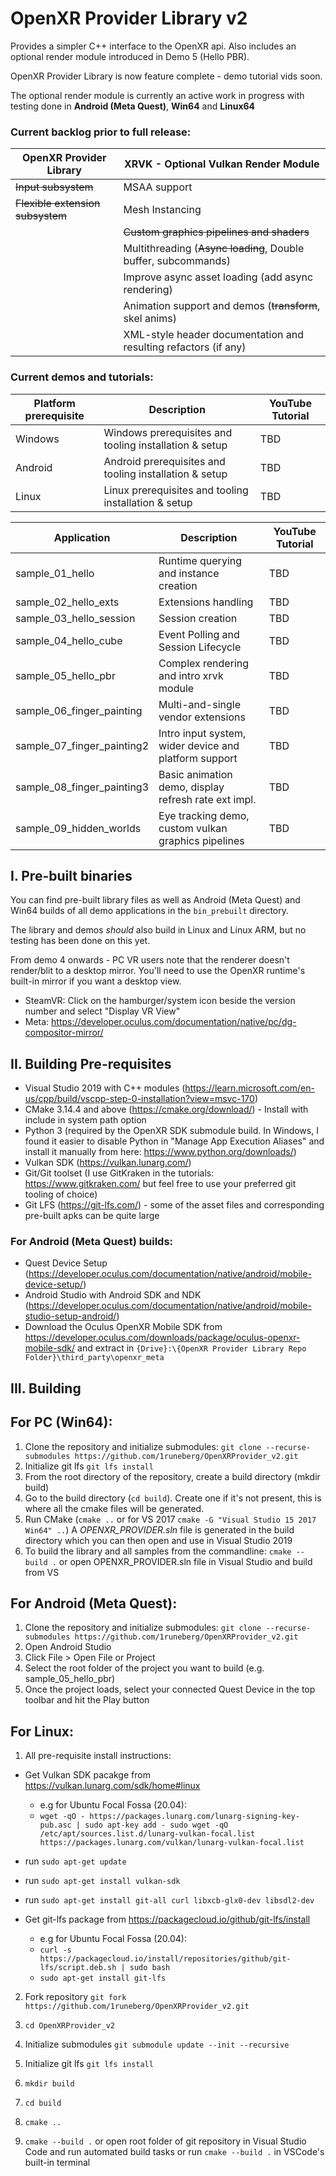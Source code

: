 # OpenXR Provider Library v2

Provides a simpler C++ interface to the OpenXR api. Also includes an optional render module introduced in Demo 5 (Hello PBR).

OpenXR Provider Library is now feature complete - demo tutorial vids soon. 

The optional render module is currently an active work in progress with testing done in **Android (Meta Quest)**, **Win64** and **Linux64**

### Current backlog prior to full release:

| OpenXR Provider Library           | XRVK - Optional Vulkan Render Module                             |  
|-----------------------------------|------------------------------------------------------------------|
| ~~Input subsystem~~               | MSAA support                                                     | 
| ~~Flexible extension subsystem~~  | Mesh Instancing                                                  |
|                                   | ~~Custom graphics pipelines and shaders~~                        |
|                                   | Multithreading (~~Async loading~~, Double buffer, subcommands)   | 
|                                   | Improve async asset loading (add async rendering)                |
|                                   | Animation support and demos (~~transform~~, skel anims)          |
|                                   | XML-style header documentation and resulting refactors (if any)  |


### Current demos and tutorials:

| Platform prerequisite     | Description                                               | YouTube Tutorial  |
|---------------------------|-----------------------------------------------------------|-------------------|
| Windows                   | Windows prerequisites and tooling installation & setup    | TBD               |
| Android                   | Android prerequisites and tooling installation & setup    | TBD               |
| Linux                     | Linux prerequisites and tooling installation & setup      | TBD               |


| Application               | Description                                               | YouTube Tutorial  |
|---------------------------|-----------------------------------------------------------|-------------------|
| sample_01_hello           | Runtime querying and instance creation                    | TBD               |
| sample_02_hello_exts      | Extensions handling                                       | TBD               |
| sample_03_hello_session   | Session creation                                          | TBD               |
| sample_04_hello_cube      | Event Polling and Session Lifecycle                       | TBD               |
| sample_05_hello_pbr       | Complex rendering and intro xrvk module                   | TBD               |
| sample_06_finger_painting | Multi-and-single vendor extensions                        | TBD               |
| sample_07_finger_painting2| Intro input system, wider device and platform support     | TBD               |
| sample_08_finger_painting3| Basic animation demo, display refresh rate ext impl.      | TBD               |
| sample_09_hidden_worlds   | Eye tracking demo, custom vulkan graphics pipelines       | TBD               |

## I. Pre-built binaries

You can find pre-built library files as well as Android (Meta Quest) and Win64 builds of all demo applications in the `bin_prebuilt` directory. 

The library and demos *should* also build in Linux and Linux ARM, but no testing has been done on this yet.

From demo 4 onwards - PC VR users note that the renderer doesn't render/blit to a desktop mirror. You'll need to use the OpenXR runtime's built-in mirror if you want a desktop view. 

- SteamVR: Click on the hamburger/system icon beside the version number and select "Display VR View"
- Meta: https://developer.oculus.com/documentation/native/pc/dg-compositor-mirror/ 

## II. Building Pre-requisites

- Visual Studio 2019 with C++ modules (https://learn.microsoft.com/en-us/cpp/build/vscpp-step-0-installation?view=msvc-170)
- CMake 3.14.4 and above (https://cmake.org/download/) - Install with include in system path option
- Python 3 (required by the OpenXR SDK submodule build. In Windows, I found it easier to disable Python in "Manage App Execution Aliases" and install it manually from here: https://www.python.org/downloads/)
- Vulkan SDK (https://vulkan.lunarg.com/)
- Git/Git toolset (I use GitKraken in the tutorials: https://www.gitkraken.com/ but feel free to use your preferred git tooling of choice)
- Git LFS (https://git-lfs.com/) - some of the asset files and corresponding pre-built apks can be quite large

### For Android (Meta Quest) builds:

- Quest Device Setup (https://developer.oculus.com/documentation/native/android/mobile-device-setup/)
- Android Studio with Android SDK and NDK (https://developer.oculus.com/documentation/native/android/mobile-studio-setup-android/)
- Download the Oculus OpenXR Mobile SDK from https://developer.oculus.com/downloads/package/oculus-openxr-mobile-sdk/ and extract in
    `{Drive}:\{OpenXR Provider Library Repo Folder}\third_party\openxr_meta`

## III. Building

## For PC (Win64):
 1. Clone the repository and initialize submodules: `git clone --recurse-submodules https://github.com/1runeberg/OpenXRProvider_v2.git`
 2. Initialize git lfs `git lfs install`
 3. From the root directory of the repository, create a build directory (mkdir build)
 4. Go to the build directory (`cd build`). Create one if it's not present, this is where all the cmake files will be generated.
 5. Run CMake (`cmake ..` or for VS 2017 `cmake -G "Visual Studio 15 2017 Win64" ..`) A *OPENXR_PROVIDER.sln* file is generated in the build directory which you can then open and use in Visual Studio 2019
 6. To build the library and all samples from the commandline: `cmake --build .` or open OPENXR_PROVIDER.sln file in Visual Studio and build from VS

## For Android (Meta Quest):
 1. Clone the repository and initialize submodules: `git clone --recurse-submodules https://github.com/1runeberg/OpenXRProvider_v2.git`
 2. Open Android Studio
 3. Click File > Open File or Project
 4. Select the root folder of the project you want to build (e.g. sample_05_hello_pbr)
 5. Once the project loads, select your connected Quest Device in the top toolbar and hit the Play button
 
 ## For Linux:

1. All pre-requisite install instructions:
- Get Vulkan SDK pacakge from https://vulkan.lunarg.com/sdk/home#linux

    - e.g for Ubuntu Focal Fossa (20.04): 
    - `wget -qO - https://packages.lunarg.com/lunarg-signing-key-pub.asc | sudo apt-key add -
sudo wget -qO /etc/apt/sources.list.d/lunarg-vulkan-focal.list https://packages.lunarg.com/vulkan/lunarg-vulkan-focal.list`

- run `sudo apt-get update`

- run `sudo apt-get install vulkan-sdk`

- run `sudo apt-get install git-all curl libxcb-glx0-dev libsdl2-dev`

- Get git-lfs package from https://packagecloud.io/github/git-lfs/install

    - e.g for Ubuntu Focal Fossa (20.04): 
    - `curl -s https://packagecloud.io/install/repositories/github/git-lfs/script.deb.sh | sudo bash`
    - `sudo apt-get install git-lfs`

2. Fork repository `git fork https://github.com/1runeberg/OpenXRProvider_v2.git`

3. `cd OpenXRProvider_v2`

4. Initialize submodules `git submodule update --init --recursive`

5. Initialize git lfs `git lfs install`

6. `mkdir build`

7. `cd build`

8. `cmake ..`

9. `cmake --build .` or open root folder of git repository in Visual Studio Code and run automated build tasks or run  `cmake --build .` in VSCode's built-in terminal
